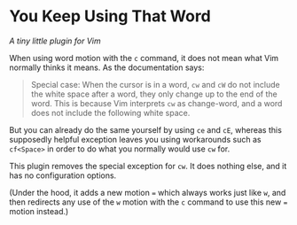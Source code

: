 You Keep Using That Word
========================

<i>A tiny little plugin for Vim</i>

When using word motion with the `c` command, it does not mean what Vim normally
thinks it means. As the documentation says:

> Special case: When the cursor is in a word, `cw` and `cW` do not include the
> white space after a word, they only change up to the end of the word. This is
> because Vim interprets `cw` as change-word, and a word does not include the
> following white space.

But you can already do the same yourself by using `ce` and `cE`, whereas this
supposedly helpful exception leaves you using workarounds such as `cf<Space>`
in order to do what you normally would use `cw` for.

This plugin removes the special exception for `cw`. It does nothing else, and
it has no configuration options.

(Under the hood, it adds a new motion `=` which always works just like `w`,
and then redirects any use of the `w` motion with the `c` command to use this
new `=` motion instead.)
